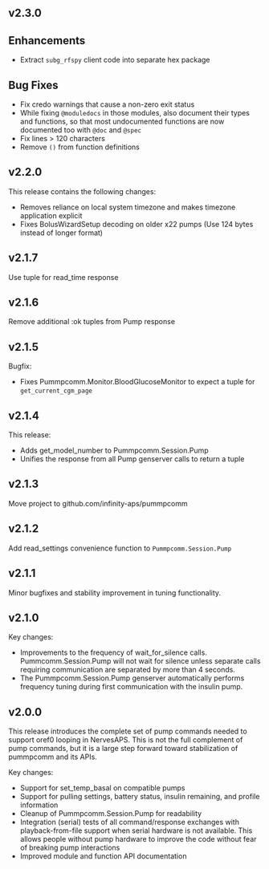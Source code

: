 ## v2.3.0

## Enhancements
* Extract `subg_rfspy` client code into separate hex package

## Bug Fixes
* Fix credo warnings that cause a non-zero exit status
* While fixing `@moduledocs` in those modules, also document their types and functions, so that most undocumented functions are now documented too with `@doc` and `@spec`
* Fix lines > 120 characters
* Remove `()` from function definitions

## v2.2.0

This release contains the following changes:

* Removes reliance on local system timezone and makes timezone application explicit
* Fixes BolusWizardSetup decoding on older x22 pumps (Use 124 bytes instead of longer format)

## v2.1.7

Use tuple for read_time response

## v2.1.6

Remove additional :ok tuples from Pump response

## v2.1.5

Bugfix:

* Fixes Pummpcomm.Monitor.BloodGlucoseMonitor to expect a tuple for `get_current_cgm_page`

## v2.1.4

This release:

* Adds get_model_number to Pummpcomm.Session.Pump
* Unifies the response from all Pump genserver calls to return a tuple

## v2.1.3

Move project to github.com/infinity-aps/pummpcomm

## v2.1.2

Add read_settings convenience function to `Pummpcomm.Session.Pump`

## v2.1.1

Minor bugfixes and stability improvement in tuning functionality.

## v2.1.0

Key changes:
* Improvements to the frequency of wait_for_silence calls. Pummcomm.Session.Pump will not wait for silence unless separate calls requiring communication are separated by more than 4 seconds.
* The Pummpcomm.Session.Pump genserver automatically performs frequency tuning during first communication with the insulin pump.

## v2.0.0

This release introduces the complete set of pump commands needed to support oref0 looping in NervesAPS. This is not the full complement of pump commands, but it is a large step forward toward stabilization of pummpcomm and its APIs.

Key changes:
* Support for set_temp_basal on compatible pumps
* Support for pulling settings, battery status, insulin remaining, and profile information
* Cleanup of Pummpcomm.Session.Pump for readability
* Integration (serial) tests of all command/response exchanges with playback-from-file support when serial hardware is not available. This allows people without pump hardware to improve the code without fear of breaking pump interactions
* Improved module and function API documentation
